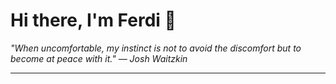 <h1>Hi there, I'm Ferdi 👋</h1>

<p><em>
  "When uncomfortable, my instinct is not to avoid the discomfort but to become at peace with it." — Josh Waitzkin
</em></p>

---
